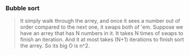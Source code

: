 ### Bubble sort<br>
>It simply walk through the arrey, and once it sees a number out of order compared to the next one, it swaps both of 'em. Suppose we have an arrey that has N numbers in it. It takes N times of swaps to finish an iteration. And it at most takes (N+1) iterations to finish sort the arrey. So its big O is n^2.
